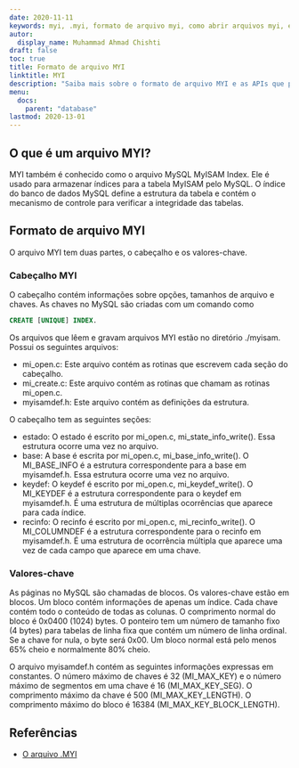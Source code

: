 ```yaml
---
date: 2020-11-11
keywords: myi, .myi, formato de arquivo myi, como abrir arquivos myi, extensão .myi, extensão myi
autor:
  display_name: Muhammad Ahmad Chishti
draft: false
toc: true
title: Formato de arquivo MYI
linktitle: MYI
description: "Saiba mais sobre o formato de arquivo MYI e as APIs que podem criar e abrir arquivos MYI."
menu:
  docs:
    parent: "database"
lastmod: 2020-13-01
---
```


## O que é um arquivo MYI? ##

MYI também é conhecido como o arquivo MySQL MyISAM Index. Ele é usado para armazenar índices para a tabela MyISAM pelo MySQL. O índice do banco de dados MySQL define a estrutura da tabela e contém o mecanismo de controle para verificar a integridade das tabelas.

## Formato de arquivo MYI ##

O arquivo MYI tem duas partes, o cabeçalho e os valores-chave.

### Cabeçalho MYI ###

O cabeçalho contém informações sobre opções, tamanhos de arquivo e chaves. As chaves no MySQL são criadas com um comando como

```sql
CREATE [UNIQUE] INDEX.
```

Os arquivos que lêem e gravam arquivos MYI estão no diretório ./myisam. Possui os seguintes arquivos:

- mi_open.c: Este arquivo contém as rotinas que escrevem cada seção do cabeçalho.
- mi_create.c: Este arquivo contém as rotinas que chamam as rotinas mi_open.c.
- myisamdef.h: Este arquivo contém as definições da estrutura.

O cabeçalho tem as seguintes seções:

- estado: O estado é escrito por mi_open.c, mi_state_info_write(). Essa estrutura ocorre uma vez no arquivo.
- base: A base é escrita por mi_open.c, mi_base_info_write(). O MI_BASE_INFO é a estrutura correspondente para a base em myisamdef.h. Essa estrutura ocorre uma vez no arquivo.
- keydef: O keydef é escrito por mi_open.c, mi_keydef_write(). O MI_KEYDEF é a estrutura correspondente para o keydef em myisamdef.h. É uma estrutura de múltiplas ocorrências que aparece para cada índice.
- recinfo: O recinfo é escrito por mi_open.c, mi_recinfo_write(). O MI_COLUMNDEF é a estrutura correspondente para o recinfo em myisamdef.h. É uma estrutura de ocorrência múltipla que aparece uma vez de cada campo que aparece em uma chave.

### Valores-chave ###

As páginas no MySQL são chamadas de blocos. Os valores-chave estão em blocos. Um bloco contém informações de apenas um índice. Cada chave contém todo o conteúdo de todas as colunas. O comprimento normal do bloco é 0x0400 (1024) bytes. O ponteiro tem um número de tamanho fixo (4 bytes) para tabelas de linha fixa que contém um número de linha ordinal. Se a chave for nula, o byte será 0x00. Um bloco normal está pelo menos 65% cheio e normalmente 80% cheio.

O arquivo myisamdef.h contém as seguintes informações expressas em constantes. O número máximo de chaves é 32 (MI_MAX_KEY) e o número máximo de segmentos em uma chave é 16 (MI_MAX_KEY_SEG). O comprimento máximo da chave é 500 (MI_MAX_KEY_LENGTH). O comprimento máximo do bloco é 16384 (MI_MAX_KEY_BLOCK_LENGTH).

## Referências ##

- [O arquivo .MYI](https://dev.mysql.com/doc/dev/mysql-server/latest/)

